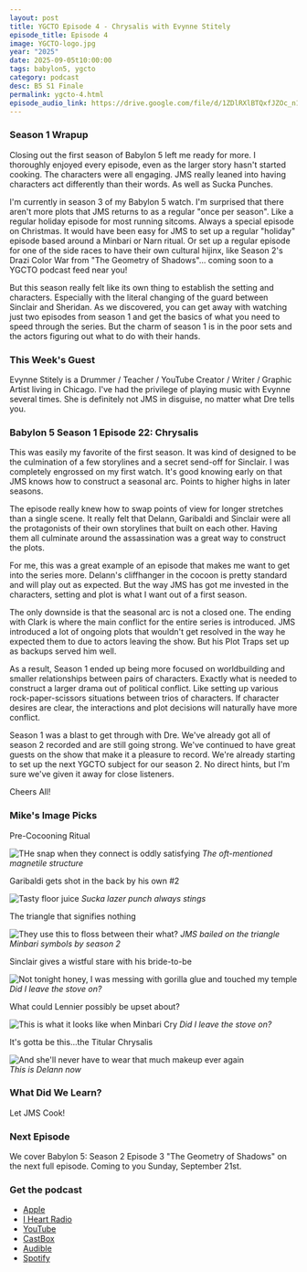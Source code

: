 ```yaml
---
layout: post
title: YGCTO Episode 4 - Chrysalis with Evynne Stitely
episode_title: Episode 4
image: YGCTO-logo.jpg
year: "2025"
date: 2025-09-05t10:00:00
tags: babylon5, ygcto
category: podcast
desc: B5 S1 Finale
permalink: ygcto-4.html
episode_audio_link: https://drive.google.com/file/d/1ZDlRXlBTQxfJZOc_n10cjcLsXa97m52p/view?usp=sharing
---
```


### Season 1 Wrapup

Closing out the first season of Babylon 5 left me ready for more. I thoroughly enjoyed every episode, even as the larger story hasn't started cooking. The characters were all engaging. JMS really leaned into having characters act differently than their words. As well as Sucka Punches.

I'm currently in season 3 of my Babylon 5 watch. I'm surprised that there aren't more plots that JMS returns to as a regular "once per season". Like a regular holiday episode for most running sitcoms. Always a special episode on Christmas. It would have been easy for JMS to set up a regular "holiday" episode based around a Minbari or Narn ritual. Or set up a regular episode for one of the side races to have their own cultural hijinx, like Season 2's Drazi Color War from "The Geometry of Shadows"... coming soon to a YGCTO podcast feed near you!

But this season really felt like its own thing to establish the setting and characters. Especially with the literal changing of the guard between Sinclair and Sheridan. As we discovered, you can get away with watching just two episodes from season 1 and get the basics of what you need to speed through the series. But the charm of season 1 is in the poor sets and the actors figuring out what to do with their hands.

### This Week's Guest

Evynne Stitely is a Drummer / Teacher / YouTube Creator / Writer / Graphic Artist living in Chicago. I've had the privilege of playing music with Evynne several times. She is definitely not JMS in disguise, no matter what Dre tells you.

### Babylon 5 Season 1 Episode 22: Chrysalis

This was easily my favorite of the first season. It was kind of designed to be the culmination of a few storylines and a secret send-off for Sinclair. I was completely engrossed on my first watch. It's good knowing early on that JMS knows how to construct a seasonal arc. Points to higher highs in later seasons.

The episode really knew how to swap points of view for longer stretches than a single scene. It really felt that Delann, Garibaldi and Sinclair were all the protagonists of their own storylines that built on each other. Having them all culminate around the assassination was a great way to construct the plots.

For me, this was a great example of an episode that makes me want to get into the series more. Delann's cliffhanger in the cocoon is pretty standard and will play out as expected. But the way JMS has got me invested in the characters, setting and plot is what I want out of a first season.

The only downside is that the seasonal arc is not a closed one. The ending with Clark is where the main conflict for the entire series is introduced. JMS introduced a lot of ongoing plots that wouldn't get resolved in the way he expected them to due to actors leaving the show. But his Plot Traps set up as backups served him well.

As a result, Season 1 ended up being more focused on worldbuilding and smaller relationships between pairs of characters. Exactly what is needed to construct a larger drama out of political conflict. Like setting up various rock-paper-scissors situations between trios of characters. If character desires are clear, the interactions and plot decisions will naturally have more conflict.

Season 1 was a blast to get through with Dre. We've already got all of season 2 recorded and are still going strong. We've continued to have great guests on the show that make it a pleasure to record. We're already starting to set up the next YGCTO subject for our season 2. No direct hints, but I'm sure we've given it away for close listeners.

Cheers All!

### Mike's Image Picks

Pre-Cocooning Ritual

<div class="image-plus-caption">
<img src="/ms_assets/images/bab5/ep4/Chrysalis-Device.jpg" alt="THe snap when they connect is oddly satisfying">
<em>The oft-mentioned magnetile structure</em>
</div>

Garibaldi gets shot in the back by his own #2

<div class="image-plus-caption">
<img src="/ms_assets/images/bab5/ep4/garibaldi-down.jpg" alt="Tasty floor juice">
<em>Sucka lazer punch always stings</em>
</div>

The triangle that signifies nothing

<div class="image-plus-caption">
<img src="/ms_assets/images/bab5/ep4/meaningless-triangle.jpg" alt="They use this to floss between their what?">
<em>JMS bailed on the triangle Minbari symbols by season 2</em>
</div>

Sinclair gives a wistful stare with his bride-to-be

<div class="image-plus-caption">
<img src="/ms_assets/images/bab5/ep4/newly-engaged.jpg" alt="Not tonight honey, I was messing with gorilla glue and touched my temple">
<em>Did I leave the stove on?</em>
</div>

What could Lennier possibly be upset about?

<div class="image-plus-caption">
<img src="/ms_assets/images/bab5/ep4/tears-of-lennier.jpg" alt="This is what it looks like when Minbari Cry">
<em>Did I leave the stove on?</em>
</div>

It's gotta be this...the Titular Chrysalis

<div class="image-plus-caption">
<img src="/ms_assets/images/bab5/ep4/titular-chrysalis.jpg" alt="And she'll never have to wear that much makeup ever again"><br />
<em>This is Delann now</em>
</div>

### What Did We Learn?

Let JMS Cook!

### Next Episode

We cover Babylon 5: Season 2 Episode 3 "The Geometry of Shadows" on the next full episode. Coming to you Sunday, September 21st.


### Get the podcast

- <a href="https://podcasts.apple.com/us/podcast/you-gotta-check-this-out/id1827840063" target="_blank">Apple</a>
- <a href="https://www.iheart.com/podcast/269-you-gotta-check-this-out-286870826/" target="_blank">I Heart Radio</a>
- <a href="https://www.youtube.com/watch?v=tJklo8C_wLk&list=PL5N0kOYu7gH4ttYHJz4vlQNiwhAcNDIYe" target="_blank">YouTube</a>
- <a href="https://castbox.fm/channel/You-Gotta-Check-This-Out!-id6684593?country=us" target="_blank">CastBox</a>
- <a href="https://www.audible.com/podcast/ITEM_NAME/B0FHZD3TV9?qid=1753047101&sr=1-1&ref_pageloadid=not_applicable&pf_rd_p=83218cca-c308-412f-bfcf-90198b687a2f&pf_rd_r=1Y22648K70VFN579SFNF&plink=MgJUQtEbuvASs5gh&pageLoadId=CkYrwLMhoqxJDaDb&creativeId=0d6f6720-f41c-457e-a42b-8c8dceb62f2c&ref=a_search_c3_lProduct_1_1" target="_blank">Audible</a>
- <a href="https://open.spotify.com/show/4IQrAJ74XC2gd70U9OG1qq" target="_blank">Spotify</a>



